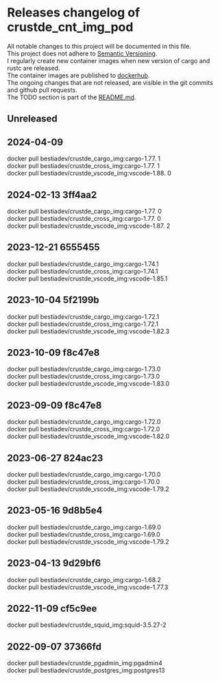 # Releases changelog of crustde_cnt_img_pod

All notable changes to this project will be documented in this file.  
This project does not adhere to [Semantic Versioning](https://semver.org/spec/v2.0.0.html).  
I regularly create new container images when new version of cargo and rustc are released.  
The container images are published to [dockerhub](https://hub.docker.com/).  
The ongoing changes that are not released, are visible in the git commits and github pull requests.  
The TODO section is part of the [README.md](https://github.com/CRUSTDE-ContainerizedRustDevEnv/crustde_cnt_img_pod).  

## Unreleased

## 2024-04-09

docker pull bestiadev/crustde_cargo_img:cargo-1.77. 1  
docker pull bestiadev/crustde_cross_img:cargo-1.77. 1  
docker pull bestiadev/crustde_vscode_img:vscode-1.88. 0  

## 2024-02-13 3ff4aa2

docker pull bestiadev/crustde_cargo_img:cargo-1.77. 0  
docker pull bestiadev/crustde_cross_img:cargo-1.77. 0  
docker pull bestiadev/crustde_vscode_img:vscode-1.87. 2  

## 2023-12-21 6555455

docker pull bestiadev/crustde_cargo_img:cargo-1.74.1  
docker pull bestiadev/crustde_cross_img:cargo-1.74.1  
docker pull bestiadev/crustde_vscode_img:vscode-1.85.1  

## 2023-10-04 5f2199b

docker pull bestiadev/crustde_cargo_img:cargo-1.72.1  
docker pull bestiadev/crustde_cross_img:cargo-1.72.1  
docker pull bestiadev/crustde_vscode_img:vscode-1.82.3  

## 2023-10-09 f8c47e8

docker pull bestiadev/crustde_cargo_img:cargo-1.73.0  
docker pull bestiadev/crustde_cross_img:cargo-1.73.0  
docker pull bestiadev/crustde_vscode_img:vscode-1.83.0  

## 2023-09-09 f8c47e8

docker pull bestiadev/crustde_cargo_img:cargo-1.72.0  
docker pull bestiadev/crustde_cross_img:cargo-1.72.0  
docker pull bestiadev/crustde_vscode_img:vscode-1.82.0  

## 2023-06-27 824ac23

docker pull bestiadev/crustde_cargo_img:cargo-1.70.0  
docker pull bestiadev/crustde_cross_img:cargo-1.70.0  
docker pull bestiadev/crustde_vscode_img:vscode-1.79.2  

## 2023-05-16 9d8b5e4

docker pull bestiadev/crustde_cargo_img:cargo-1.69.0  
docker pull bestiadev/crustde_cross_img:cargo-1.69.0  
docker pull bestiadev/crustde_vscode_img:vscode-1.79.2  

## 2023-04-13 9d29bf6

docker pull bestiadev/crustde_cargo_img:cargo-1.68.2  
docker pull bestiadev/crustde_vscode_img:vscode-1.77.3  

## 2022-11-09 cf5c9ee

docker pull bestiadev/crustde_squid_img:squid-3.5.27-2  

## 2022-09-07 37366fd

docker pull bestiadev/crustde_pgadmin_img:pgadmin4  
docker pull bestiadev/crustde_postgres_img:postgres13  
